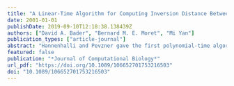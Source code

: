 ```yaml
---
title: "A Linear-Time Algorithm for Computing Inversion Distance Between Two Signed Permutations with an Experimental Study"
date: 2001-01-01
publishDate: 2019-09-10T12:18:38.138439Z
authors: ["David A. Bader", "Bernard M. E. Moret", "Mi Yan"]
publication_types: ["article-journal"]
abstract: "Hannenhalli and Pevzner gave the first polynomial-time algorithm for computing the inversion distance between two signed permutations, as part of the larger task of determining the shortest sequence of inversions needed to transform one permutation into the other. Their algorithm (restricted to distance calculation) proceeds in two stages: in the first stage, the overlap graph induced by the permutation is decomposed into connected components, then in the second stage certain graph structures (hurdles and others) are identified. Berman and Hannenhalli avoided the explicit computation of the overlap graph and gavean O(na(n)) algorithm, based on a Union-Find structure, to find its connected components, where a is the inverse Ackerman function. Since for all practical purposes a(n) is a constant no larger than four, this algorithm has been the fastest practical algorithm to date. In this paper, we present a new linear-time algorithm for computing the connected components, which is more efficient than that of Berman and Hannenhalli in both theory and practice. Our algorithm uses only a stack and is very easy to implement. We give the results of computational experiments over a large range of permutation pairs produced through simulated evolution; our experiments show a speed-up by a factor of 2 to 5 in the computation of the connected components and by a factor of 1.3 to 2 in the overall distance computation."
featured: false
publication: "*Journal of Computational Biology*"
url_pdf: "https://doi.org/10.1089/106652701753216503"
doi: "10.1089/106652701753216503"
---
```


